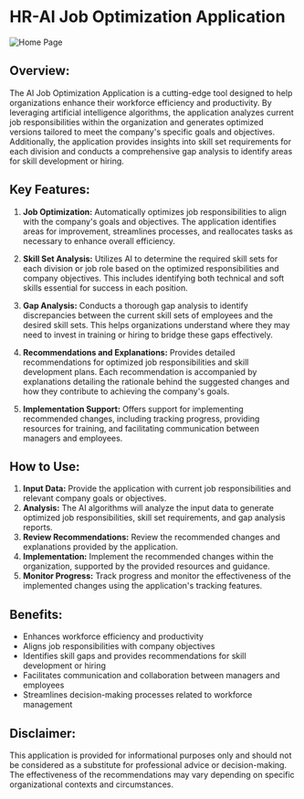 # HR-AI Job Optimization Application

![Home Page](https://github.com/brwysa/HR-AI/blob/main/app/static/images/Home%20Page.png?raw=true)
## Overview:
The AI Job Optimization Application is a cutting-edge tool designed to help organizations enhance their workforce efficiency and productivity. By leveraging artificial intelligence algorithms, the application analyzes current job responsibilities within the organization and generates optimized versions tailored to meet the company's specific goals and objectives. Additionally, the application provides insights into skill set requirements for each division and conducts a comprehensive gap analysis to identify areas for skill development or hiring.

## Key Features:

1. **Job Optimization:** Automatically optimizes job responsibilities to align with the company's goals and objectives. The application identifies areas for improvement, streamlines processes, and reallocates tasks as necessary to enhance overall efficiency.

2. **Skill Set Analysis:** Utilizes AI to determine the required skill sets for each division or job role based on the optimized responsibilities and company objectives. This includes identifying both technical and soft skills essential for success in each position.

3. **Gap Analysis:** Conducts a thorough gap analysis to identify discrepancies between the current skill sets of employees and the desired skill sets. This helps organizations understand where they may need to invest in training or hiring to bridge these gaps effectively.

4. **Recommendations and Explanations:** Provides detailed recommendations for optimized job responsibilities and skill development plans. Each recommendation is accompanied by explanations detailing the rationale behind the suggested changes and how they contribute to achieving the company's goals.

5. **Implementation Support:** Offers support for implementing recommended changes, including tracking progress, providing resources for training, and facilitating communication between managers and employees.

## How to Use:
1. **Input Data:** Provide the application with current job responsibilities and relevant company goals or objectives.
2. **Analysis:** The AI algorithms will analyze the input data to generate optimized job responsibilities, skill set requirements, and gap analysis reports.
3. **Review Recommendations:** Review the recommended changes and explanations provided by the application.
4. **Implementation:** Implement the recommended changes within the organization, supported by the provided resources and guidance.
5. **Monitor Progress:** Track progress and monitor the effectiveness of the implemented changes using the application's tracking features.

## Benefits:
- Enhances workforce efficiency and productivity
- Aligns job responsibilities with company objectives
- Identifies skill gaps and provides recommendations for skill development or hiring
- Facilitates communication and collaboration between managers and employees
- Streamlines decision-making processes related to workforce management

## Disclaimer:
This application is provided for informational purposes only and should not be considered as a substitute for professional advice or decision-making. The effectiveness of the recommendations may vary depending on specific organizational contexts and circumstances.
